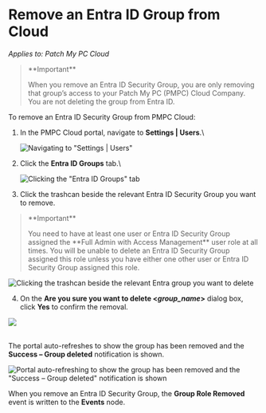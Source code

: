 # Remove an Entra ID Group from Cloud

_Applies to: Patch My PC Cloud_

> \*\*Important\*\*
>
> When you remove an Entra ID Security Group, you are only removing that group’s access to your Patch My PC (PMPC) Cloud Company. You are not deleting the group from Entra ID.

To remove an Entra ID Security Group from PMPC Cloud:

1.  In the PMPC Cloud portal, navigate to **Settings | Users**.\\

    ![Navigating to "Settings | Users"](../../../../_images/image-\(2234\).png)
2.  Click the **Entra ID Groups** tab.\\

    ![Clicking the "Entra ID Groups" tab](../../../../_images/image-\(2235\).png)
3. Click the trashcan beside the relevant Entra ID Security Group you want to remove.

> \*\*Important\*\*
>
> You need to have at least one user or Entra ID Security Group assigned the \*\*Full Admin with Access Management\*\* user role at all times. You will be unable to delete an Entra ID Security Group assigned this role unless you have either one other user or Entra ID Security Group assigned this role.

![Clicking the trashcan beside the relevant Entra group you want to delete](../../../../_images/image-\(2236\).png)

4. On the **Are you sure you want to delete <**_**group\_name**_**>** dialog box, click **Yes** to confirm the removal.

![](../../../../_images/image-\(2237\).png)

\
The portal auto-refreshes to show the group has been removed and the **Success – Group deleted** notification is shown.

![Portal auto-refreshing to show the group has been removed and the "Success – Group deleted" notification is shown](../../../../_images/image-\(2238\).png)

When you remove an Entra ID Security Group, the **Group Role Removed** event is written to the **Events** node.
